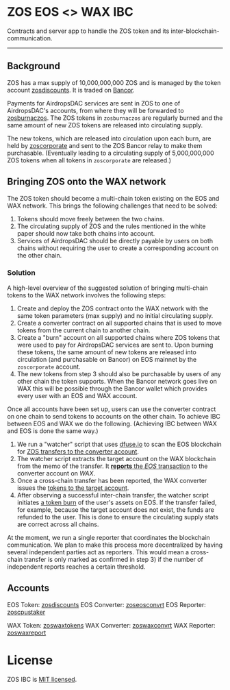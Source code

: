 # ZOS EOS <> WAX IBC

Contracts and server app to handle the ZOS token and its inter-blockchain-communication.

---

## Background

ZOS has a max supply of 10,000,000,000 ZOS and is managed by the token account [zosdiscounts](https://bloks.io/account/zosdiscounts). It is traded on [Bancor](https://www.bancor.network/token/ZOS).

Payments for AirdropsDAC services are sent in ZOS to one of AirdropsDAC's accounts, from where they will be forwarded to [zosburnaczos](https://bloks.io/account/zosburnaczos).
The ZOS tokens in `zosburnaczos` are regularly burned and the same amount of new ZOS tokens are released into circulating supply.

The new tokens, which are released into circulation upon each burn, are held by [zoscorporate](https://bloks.io/account/zoscorporate) and sent to the ZOS Bancor relay to make them purchasable. (Eventually leading to a circulating supply of 5,000,000,000 ZOS tokens when all tokens in `zoscorporate` are released.)



## Bringing ZOS onto the WAX network

The ZOS token should become a multi-chain token existing on the EOS and WAX network. This brings the following challenges that need to be solved:

1. Tokens should move freely between the two chains.
2. The circulating supply of ZOS and the rules mentioned in the white paper should now take both chains into account.
3. Services of AirdropsDAC should be directly payable by users on both chains without requiring the user to create a corresponding account on the other chain.

### Solution

A high-level overview of the suggested solution of bringing multi-chain tokens to the WAX network involves the following steps:

1. Create and deploy the ZOS contract onto the WAX network with the same token parameters (max supply) and no initial circulating supply.
2. Create a converter contract on all supported chains that is used to move tokens from the current chain to another chain.
3. Create a "burn" account on all supported chains where ZOS tokens that were used to pay for AirdropsDAC services are sent to. Upon burning these tokens, the same amount of new tokens are released into circulation (and purchasable on Bancor) on EOS mainnet by the `zoscorporate` account.
4. The new tokens from step 3 should also be purchasable by users of any other chain the token supports. When the Bancor network goes live on WAX this will be possible through the Bancor wallet which provides every user with an EOS and WAX account.

Once all accounts have been set up, users can use the converter contract on one chain to send tokens to accounts on the other chain.
To achieve IBC between EOS and WAX we do the following. (Achieving IBC between WAX and EOS is done the same way.)

1. We run a "watcher" script that uses [dfuse.io](https://dfuse.io) to scan the EOS blockchain for [ZOS transfers to the converter account](https://bloks.io/transaction/275710b7419909a9cb658943ab11db2afbf47abc03e45ee8bfa8d14657273ac4).
2. The watcher script extracts the target account on the WAX blockchain from the memo of the transfer. It [**reports** the _EOS_ transaction](https://wax.bloks.io/transaction/4dafd202c005ba782762461cf384e9bbfeeeff5dc83b92233e52c931cf4c3298?tab=traces) to the converter account on _WAX_.
3. Once a cross-chain transfer has been reported, the WAX converter issues the [tokens to the target account](https://wax.bloks.io/transaction/4dafd202c005ba782762461cf384e9bbfeeeff5dc83b92233e52c931cf4c3298?tab=traces).
4. After observing a successful inter-chain transfer, the watcher script initiates [a token burn](https://bloks.io/transaction/632c0d2815bc11f450d5cab5c1d2684108835ccd69961d2eade034e2a6afed3c) of the user's assets on EOS. If the transfer failed, for example, because the target account does not exist, the funds are refunded to the user. This is done to ensure the circulating supply stats are correct across all chains.

At the moment, we run a single reporter that coordinates the blockchain communication.
We plan to make this process more decentralized by having several independent parties act as reporters.
This would mean a cross-chain transfer is only marked as confirmed in step 3) if the number of independent reports reaches a certain threshold.

## Accounts

EOS Token: [zosdiscounts](https://bloks.io/account/zosdiscounts)
EOS Converter: [zoseosconvrt](https://bloks.io/account/zoseosconvrt#keys)
EOS Reporter: [zoscpustaker](https://bloks.io/account/zoscpustaker#keys)

WAX Token: [zoswaxtokens](https://wax.bloks.io/account/zoswaxtokens#keys)
WAX Converter: [zoswaxconvrt](https://wax.bloks.io/account/zoswaxconvrt#keys)
WAX Reporter: [zoswaxreport](https://wax.bloks.io/account/zoswaxreport#keys)

# License

ZOS IBC is [MIT licensed](./LICENSE).
